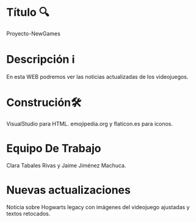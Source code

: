 # Título 🔍

Proyecto-NewGames

# Descripción ℹ️

En esta WEB podremos ver las noticias actualizadas de los videojuegos.

# Construción🛠️

VisualStudio para HTML.
emojipedia.org y flaticon.es para iconos.

# Equipo De Trabajo

Clara Tabales Rivas y Jaime Jiménez Machuca.

# Nuevas actualizaciones

Noticia sobre Hogwarts legacy con imágenes del videojuego ajustadas y textos retocados.